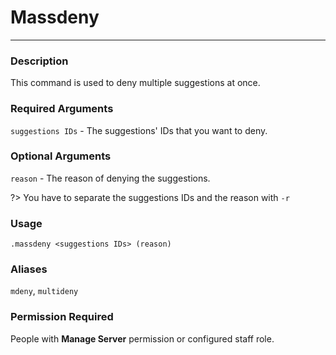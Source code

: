 # Massdeny
---
### Description
This command is used to deny multiple suggestions at once.
### Required Arguments
`suggestions IDs` - The suggestions' IDs that you want to deny.
### Optional Arguments
`reason` - The reason of denying the suggestions.

?> You have to separate the suggestions IDs and the reason with `-r`
### Usage
```
.massdeny <suggestions IDs> (reason)
```
### Aliases
`mdeny`, `multideny`
### Permission Required
People with **Manage Server** permission or configured staff role.